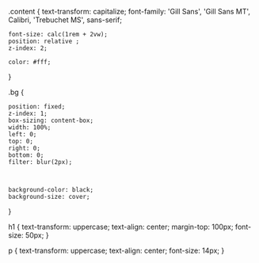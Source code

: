 .content {
    text-transform: capitalize;
    font-family: 'Gill Sans', 'Gill Sans MT', Calibri, 'Trebuchet MS', sans-serif;

    font-size: calc(1rem + 2vw);
    position: relative ;
    z-index: 2;

    color: #fff;


}

.bg {

    position: fixed;
    z-index: 1;
    box-sizing: content-box;
    width: 100%;
    left: 0;
    top: 0;
    right: 0;
    bottom: 0;
    filter: blur(2px);



    background-color: black;
    background-size: cover;


}




h1  {
    text-transform: uppercase;
    text-align: center;
    margin-top: 100px;
    font-size: 50px;
}

p  {
    text-transform: uppercase;
    text-align: center;
    font-size: 14px;
}
